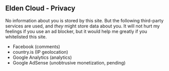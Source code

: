 ## Elden Cloud - Privacy
No information about you is stored by this site. But the following third-party
services are used, and *they* might store data about you. It will not hurt my
feelings if you use an ad blocker, but it would help me greatly if you
whitelisted this site.

- Facebook (comments)
- country.is (IP geolocation)
- Google Analytics (analytics)
- Google AdSense (unobtrusive monetization, pending)
